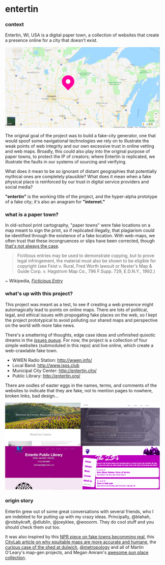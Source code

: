 # entertin

### context

Entertin, WI, USA is a digital paper town, a collection of websites that create a presence online for a city that doesn't exist. 

![pin in map with entertin location](img/pin.png)

The original goal of the project was to build a fake-city generator, one that would spoof some navigational technologies we rely on to illustrate the weak points of web integrity and our own excessive trust in online vetting and web maps. Broadly, this could also play into the original purpose of paper towns, to protect the IP of creators; where Entertin is replicated, we illustrate the faults in our systems of sourcing and verifying.

What does it mean to be so ignorant of distant geographies that potentially mythical ones are completely plausible? What does it mean when a fake physical place is reinforced by our trust in digital service providers and social media?

**"entertin"** is the working title of the project, and the hyper-alpha prototype of a fake city; it's also an anagram for **"internet."**

### what is a paper town?

In old-school print cartography, "paper towns" were fake locations on a map meant to sign the print, so if replicated illegally, that plagiarism could be identified through the existence of a fake location. With web-maps, we often trust that these incongruences or slips have been corrected, though [that's not always the case](http://bigthink.com/strange-maps/643-agloe-the-paper-town-stronger-than-fiction).

> Fictitious entries may be used to demonstrate copying, but to prove legal infringement, the material must also be shown to be eligible for copyright (see Feist v. Rural, Fred Worth lawsuit or Nester's Map & Guide Corp. v. Hagstrom Map Co., 796 F.Supp. 729, E.D.N.Y., 1992.)

~ Wikipedia, _[Ficticious Entry](https://en.wikipedia.org/wiki/Fictitious_entry)_

### what's up with this project?

This project was meant as a test, to see if creating a web presence might automagically lead to points on online maps. There are lots of political, legal, and ethical issues with propogating fake places on the web, so I kept the project prototypical to avoid polluting our shared maps and perspective on the world with more fake news.

There's a smattering of thoughts, edge case ideas and unfinished quixotic dreams in the [issues queue](https://github.com/auremoser/entertin/issues). For now, the project is a collection of four simple websites (submoduled in this repo) and live online, which create a web-crawlable fake town.

* WWEN Radio Station: http://wwen.info/
* Local Band: http://www.isps.club
* Municipal City Center: http://entertin.city/
* Public Library: http://entertin.org/

There are oodles of easter eggs in the names, terms, and comments of the websites to indicate that they are fake, not to mention pages to nowhere, broken links, bad design...

![websites](img/sites.png)


### origin story

Entertin grew out of some great conversations with several friends, who I am indebted to for putting up with my crazy ideas. Principally, @blahah, @robbykraft, @dlublin, @joeyklee, @wooorm. They do cool stuff and you should check them out too.

It was also inspired by this [NPR piece on fake towns becomming real](https://www.npr.org/sections/krulwich/2014/03/18/290236647/an-imaginary-town-becomes-real-then-not-true-story), this [CityLab article on why equitable maps are more accurate and humane](https://www.citylab.com/equity/2018/03/who-maps-the-world/555272/), the [curious case of the shed at dulwich](https://en.wikipedia.org/wiki/The_Shed_at_Dulwich), [@metropology](https://twitter.com/metropologeny?lang=en) and all of Martin O'Leary's map-gen projects, and Megan Amram's [awesome pun place collection](https://twitter.com/meganamram/status/913642289834090497?lang=en).



